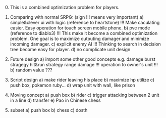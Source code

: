 0. This is a combined optimization problem for players.

1. Comparing with normal SRPG: (sign !!! means very important)
	a) simple&clever ui with logic (reference to heartstone) !!!
		Make caculating easier.
		Easy operation for touch screen mobile phone.
	b) pve mode (reference to diablo3) !!!
		This make it become a combined optimization problem.
		One goal is to maximize outputing damager and minimize incoming damager.
	c) explicit enemy AI !!!
		Thinking to search in decision tree become easy for player.
	d) no complicate unit design

2. Future design
	a) import some other good concepts
		e.g.
		damage burst stragegy
		hit&run strategy
		range damage !!!
		operation to owner's unit !!!
	b) random value ???

3. Script design
	a) make rider leaving his place
	b) maximize hp utilize
	c) push box, pokemon ruby...
	d) wrap unit with wall, like prison

4. Moving concept
	a) push box
	b) rider
	c) trigger attacking between 2 unit in a line
	d) transfer
	e) Pao in Chinese chess

5. subset
	a) push box
	b) chess
	c) dosth
